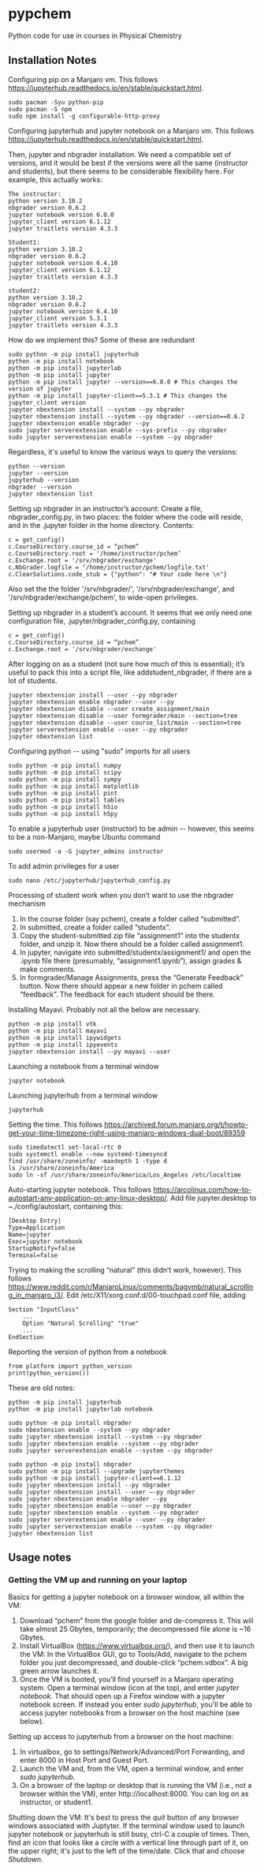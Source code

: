 # pypchem
Python code for use in courses in Physical Chemistry

## Installation Notes
Configuring pip on a Manjaro vm. This follows https://jupyterhub.readthedocs.io/en/stable/quickstart.html.

	sudo pacman -Syu python-pip
	sudo pacman -S npm
	sudo npm install -g configurable-http-proxy

Configuring jupyterhub and jupyter notebook on a Manjaro vm. This follows https://jupyterhub.readthedocs.io/en/stable/quickstart.html.

Then, jupyter and nbgrader installation. We need a compatible set of versions, and it would be best if the versions were all the same (instructor and students), but there seems to be considerable flexibility here. For example, this actually works:

	The instructor:
	python version 3.10.2
	nbgrader version 0.6.2 
	jupyter notebook version 6.0.0
	jupyter_client version 6.1.12
	jupyter traitlets version 4.3.3

	Student1:
	python version 3.10.2
	nbgrader version 0.6.2 
	jupyter notebook version 6.4.10
	jupyter_client version 6.1.12
	jupyter traitlets version 4.3.3

	student2:
	python version 3.10.2
	nbgrader version 0.6.2 
	jupyter notebook version 6.4.10
	jupyter_client version 5.3.1
	jupyter traitlets version 4.3.3

How do we implement this? Some of these are redundant

	sudo python -m pip install jupyterhub
	python -m pip install notebook
	python -m pip install jupyterlab
	python -m pip install jupyter 
	python -m pip install jupyter --version==6.0.0 # This changes the version of jupyter
	python -m pip install jupyter-client==5.3.1 # This changes the jupyter_client version
	jupyter nbextension install --system --py nbgrader
	jupyter nbextension install --system --py nbgrader --version==0.6.2
	jupyter nbextension enable nbgrader --py
	sudo jupyter serverextension enable --sys-prefix --py nbgrader
	sudo jupyter serverextension enable --system --py nbgrader

Regardless, it's useful to know the various ways to query the versions:

	python --version
	jupyter --version
	jupyterhub --version
	nbgrader --version
	jupyter nbextension list
	
Setting up nbgrader in an instructor’s account: Create a file, nbgrader_config.py, in two places: the folder where the code will reside, and in the .jupyter folder in the home directory. Contents:

	c = get_config()
	c.CourseDirectory.course_id = “pchem”
	c.CourseDirectory.root = '/home/instructor/pchem’
	c.Exchange.root = '/srv/nbgrader/exchange'
	c.NbGrader.logfile = ‘/home/instructor/pchem/logfile.txt'
	c.ClearSolutions.code_stub = {"python": "# Your code here \n"}

Also set the the folder '/srv/nbgrader/', '/srv/nbgrader/exchange', and '/srv/nbgrader/exchange/pchem', to wide-open privileges. 

Setting up nbgrader in a student’s account. It seems that we only need one configuration file, .jupyter/nbgrader_config.py, containing

	c = get_config()
	c.CourseDirectory.course_id = “pchem”
	c.Exchange.root = '/srv/nbgrader/exchange'

After logging on as a student (not sure how much of this is essential); it’s useful to pack this into a script file, like addstudent_nbgrader, if there are a lot of students.

	jupyter nbextension install --user --py nbgrader
	jupyter nbextension enable nbgrader --user --py
	jupyter nbextension disable --user create_assignment/main
	jupyter nbextension disable --user formgrader/main --section=tree
	jupyter nbextension disable --user course_list/main --section=tree
	jupyter serverextension enable --user --py nbgrader
	jupyter nbextension list

Configuring python -- using "sudo" imports for all users

	sudo python -m pip install numpy
	sudo python -m pip install scipy
	sudo python -m pip install sympy
	sudo python -m pip install matplotlib
	sudo python -m pip install pint
	sudo python -m pip install tables
	sudo python -m pip install h5io
	sudo python -m pip install h5py

	
To enable a jupyterhub user (instructor) to be admin -- however, this seems to be a non-Manjaro, maybe Ubuntu command

	sudo usermod -a -G jupyter_admins instructor

To add admin privileges for a user

	sudo nano /etc/jupyterhub/jupyterhub_config.py

Processing of student work when you don’t want to use the nbgrader mechanism

1. In the course folder (say pchem), create a folder called “submitted”.
1. In submitted, create a folder called “studentx”.
1. Copy the student-submitted zip file “assignment1” into the studentx folder, and unzip it. Now there should be a folder called assignment1.
1. In jupyter, navigate into submitted/studentx/assignment1/ and open the .ipynb file there (presumably, “assignment1.ipynb”), assign grades & make comments.
1. In formgrader/Manage Assignments, press the “Generate Feedback” button. Now there should appear a new folder in pchem called “feedback”. The feedback for each student should be there.


Installing Mayavi. Probably not all the below are necessary.

	python -m pip install vtk
	python -m pip install mayavi
	python -m pip install ipywidgets
	python -m pip install ipyevents
	jupyter nbextension install --py mayavi --user

Launching a notebook from a terminal window

	jupyter notebook

Launching jupyterhub from a terminal window

	jupyterhub

Setting the time. This follows https://archived.forum.manjaro.org/t/howto-get-your-time-timezone-right-using-manjaro-windows-dual-boot/89359

	sudo timedatectl set-local-rtc 0
	sudo systemctl enable --now systemd-timesyncd
	find /usr/share/zoneinfo/ -maxdepth 1 -type d
	ls /usr/share/zoneinfo/America
	sudo ln -sf /usr/share/zoneinfo/America/Los_Angeles /etc/localtime

Auto-starting jupyter notebook. This follows https://arcolinux.com/how-to-autostart-any-application-on-any-linux-desktop/. Add file jupyter.desktop to ~./config/autostart, containing this:

	[Desktop Entry]
	Type=Application
	Name=jupyter
	Exec=jupyter notebook
	StartupNotify=false
	Terminal=false

Trying to making the scrolling “natural” (this didn’t work, however). This follows https://www.reddit.com/r/ManjaroLinux/comments/bagymb/natural_scrolling_in_manjaro_i3/. Edit /etc/X11/xorg.conf.d/00-touchpad.conf file, adding 

	Section "InputClass"                 
		...
		Option "Natural Scrolling" "true"
		...
	EndSection

Reporting the version of python from a notebook

	from platform import python_version
	print(python_version())

These are old notes:

	python -m pip install jupyterhub
	python -m pip install jupyterlab notebook

	sudo python -m pip install nbgrader
	sudo nbextension enable --system --py nbgrader
	sudo jupyter nbextension install --system --py nbgrader
	sudo jupyter nbextension enable --system --py nbgrader
	sudo jupyter serverextension enable --system --py nbgrader

	sudo python -m pip install nbgrader
	sudo python -m pip install --upgrade jupyterthemes
	sudo python -m pip install jupyter-client==6.1.12
	sudo jupyter nbextension install --py nbgrader
	sudo jupyter nbextension install --user —-py nbgrader
	sudo jupyter nbextension enable nbgrader --py
	sudo jupyter nbextension enable —-user —-py nbgrader
	sudo jupyter nbextension enable --system --py nbgrader
	sudo jupyter serverextension enable --user --py nbgrader
	sudo jupyter serverextension enable --system --py nbgrader
	jupyter nbextension list


## Usage notes

### Getting the VM up and running on your laptop

Basics for getting a jupyter notebook on a browser window, all within the VM:

1. Download “pchem” from the google folder and de-compress it. This will take almost 25 Gbytes, temporarily; the decompressed file alone is ~16 Gbytes. 
1. Install VirtualBox (https://www.virtualbox.org/), and then use it to launch the VM: In the VirtualBox GUI, go to Tools/Add, navigate to the pchem folder you just decompressed, and double-click “pchem.vdbox”. A big green arrow launches it.
1. Once the VM is booted, you’ll find yourself in a Manjaro operating system. Open a terminal window (icon at the top), and enter *jupyter notebook*. That should open up a Firefox window with a jupyter notebook screen. If instead you enter *sudo jupyterhub*, you'll be able to access jupyter notebooks from a browser on the host machine (see below).


Setting up access to jupyterhub from a browser on the host machine:

1. In virtualbox, go to settings/Network/Advanced/Port Forwarding, and enter 8000 in Host Port and Guest Port.
1. Launch the VM and, from the VM, open a terminal window, and enter *sudo jupyterhub*. 
1. On a browser of the laptop or desktop that is running the VM (i.e., not a browser within the VM), enter http://localhost:8000. You can log on as instructor, or student1.
	
Shutting down the VM:
It's best to press the *quit* button of any browser windows associated with Juptyter. If the terminal window used to launch jupyter notebook or jupyterhub is still busy, ctrl-C a couple of times. Then, find an icon that looks like a circle with a vertical line through part of it, on the upper right; it's just to the left of the time/date. Click that and choose *Shutdown*.



